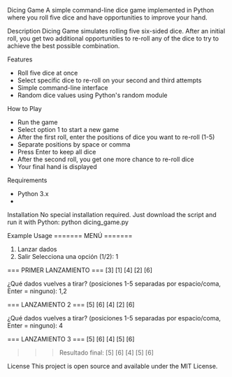 Dicing Game
A simple command-line dice game implemented in Python where you roll five dice and have opportunities to improve your hand.

Description
Dicing Game simulates rolling five six-sided dice. After an initial roll, you get two additional opportunities to re-roll any of the dice to try to achieve the best possible combination.

Features
- Roll five dice at once
- Select specific dice to re-roll on your second and third attempts
- Simple command-line interface
- Random dice values using Python's random module

How to Play
- Run the game
- Select option 1 to start a new game
- After the first roll, enter the positions of dice you want to re-roll (1-5)
- Separate positions by space or comma
- Press Enter to keep all dice
- After the second roll, you get one more chance to re-roll dice
- Your final hand is displayed

Requirements
- Python 3.x
- 
Installation
No special installation required. Just download the script and run it with Python:
python dicing_game.py

Example Usage
======= MENÚ =======
1) Lanzar dados
2) Salir
Selecciona una opción (1/2): 1

=== PRIMER LANZAMIENTO ===
[3] [1] [4] [2] [6]

¿Qué dados vuelves a tirar? (posiciones 1-5 separadas por espacio/coma, Enter = ninguno): 1,2

=== LANZAMIENTO 2 ===
[5] [6] [4] [2] [6]

¿Qué dados vuelves a tirar? (posiciones 1-5 separadas por espacio/coma, Enter = ninguno): 4

=== LANZAMIENTO 3 ===
[5] [6] [4] [5] [6]

>>> Resultado final: [5] [6] [4] [5] [6]

License
This project is open source and available under the MIT License.
